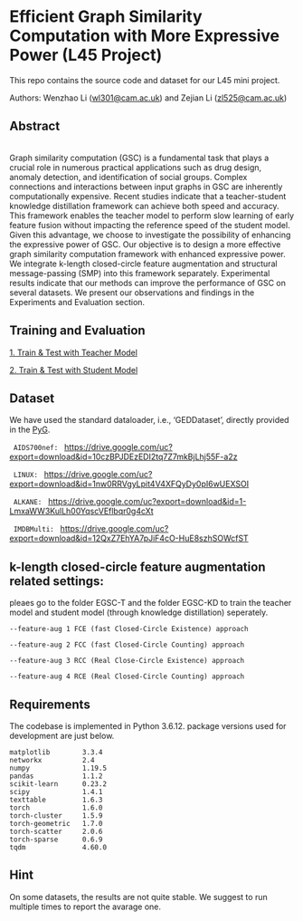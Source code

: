 # Efficient Graph Similarity Computation with More Expressive Power (L45 Project)


This repo contains the source code and dataset for our L45 mini project.

Authors: Wenzhao Li (wl301@cam.ac.uk) and Zejian Li (zl525@cam.ac.uk)


## Abstract
<div>
    <br>
Graph similarity computation (GSC) is a fundamental task that plays a crucial role in numerous practical applications such as drug design, anomaly detection, and identification of social groups. Complex connections and interactions between input graphs in GSC are inherently computationally expensive. Recent studies indicate that a teacher-student knowledge distillation framework can achieve both speed and accuracy. This framework enables the teacher model to perform slow learning of early feature fusion without impacting the reference speed of the student model. Given this advantage, we choose to investigate the possibility of enhancing the expressive power of GSC. Our objective is to design a more effective graph similarity computation framework with enhanced expressive power. We integrate k-length closed-circle feature augmentation and structural message-passing (SMP) into this framework separately. Experimental results indicate that our methods can improve the performance of GSC on several datasets. We present our observations and findings in the Experiments and Evaluation section.
    <br>
</div>


## Training and Evaluation
[1. Train & Test with Teacher Model](https://github.com/hyllbd/Efficient_Graph_Similarity_Computation/blob/main/feature-augmentation/EGSC-T/README.md)

[2. Train & Test with Student Model](https://github.com/hyllbd/Efficient_Graph_Similarity_Computation/blob/main/feature-augmentation/EGSC-KD/README.md)

## Dataset

We have used the standard dataloader, i.e., ‘GEDDataset’, directly provided in the [PyG](https://pytorch-geometric.readthedocs.io/en/latest/_modules/torch_geometric/datasets/ged_dataset.html#GEDDataset).

```  AIDS700nef:  ``` https://drive.google.com/uc?export=download&id=10czBPJDEzEDI2tq7Z7mkBjLhj55F-a2z

```  LINUX:  ``` https://drive.google.com/uc?export=download&id=1nw0RRVgyLpit4V4XFQyDy0pI6wUEXSOI

```  ALKANE:  ``` https://drive.google.com/uc?export=download&id=1-LmxaWW3KulLh00YqscVEflbqr0g4cXt

```  IMDBMulti:  ``` https://drive.google.com/uc?export=download&id=12QxZ7EhYA7pJiF4cO-HuE8szhSOWcfST


## k-length closed-circle feature augmentation related settings:

pleaes go to the folder EGSC-T and the folder EGSC-KD to train the teacher model and student model (through knowledge distillation) seperately.


```
--feature-aug 1 FCE (fast Closed-Circle Existence) approach
```

```
--feature-aug 2 FCC (fast Closed-Circle Counting) approach
```

```
--feature-aug 3 RCC (Real Close-Circle Existence) approach
```

```
--feature-aug 4 RCE (Real Closed-Circle Counting) approach
```

## Requirements
The codebase is implemented in Python 3.6.12. package versions used for development are just below.
```
matplotlib        3.3.4
networkx          2.4
numpy             1.19.5
pandas            1.1.2
scikit-learn      0.23.2
scipy             1.4.1
texttable         1.6.3
torch             1.6.0
torch-cluster     1.5.9
torch-geometric   1.7.0
torch-scatter     2.0.6
torch-sparse      0.6.9
tqdm              4.60.0
```

## Hint
On some datasets, the results are not quite stable. We suggest to run multiple times to report the avarage one.
